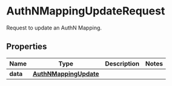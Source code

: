 # AuthNMappingUpdateRequest

Request to update an AuthN Mapping.

## Properties

| Name     | Type                                            | Description | Notes |
| -------- | ----------------------------------------------- | ----------- | ----- |
| **data** | [**AuthNMappingUpdate**](AuthNMappingUpdate.md) |             |
